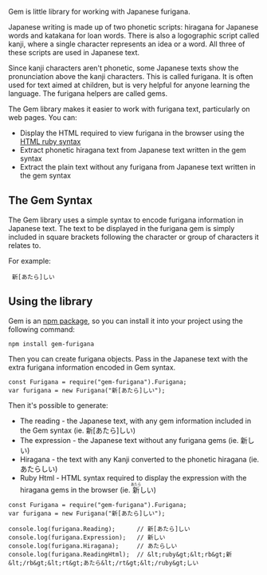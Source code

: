 ﻿Gem is little library for working with Japanese furigana.

Japanese writing is made up of two phonetic scripts: hiragana for Japanese words and katakana for loan words. There is also a logographic script called kanji, where a single character represents an idea or a word. All three of these scripts are used in Japanese text.

Since kanji characters aren't phonetic, some Japanese texts show the pronunciation above the kanji characters. This is called furigana. It is often used for text aimed at children, but is very helpful for anyone learning the language. The furigana helpers are called gems. 

The Gem library makes it easier to work with furigana text, particularly on web pages. You can:
* Display the HTML required to view furigana in the browser using the [HTML ruby syntax](http://www.w3.org/International/articles/ruby/)
* Extract phonetic hiragana text from Japanese text written in the gem syntax
* Extract the plain text without any furigana from Japanese text written in the gem syntax 

## The Gem Syntax
The Gem library uses a simple syntax to encode furigana information in Japanese text. The text to be displayed in the furigana gem is simply included in square brackets following the character or group of characters it relates to. 

For example:
```
 新[あたら]しい
 ```


## Using the library

Gem is an [npm package](https://www.npmjs.com/package/gem-furigana), so you can install it into your project using the following command:
```
npm install gem-furigana
```

Then you can create furigana objects. Pass in the Japanese text with the extra furigana information encoded in Gem syntax. 
```
const Furigana = require("gem-furigana").Furigana;
var furigana = new Furigana("新[あたら]しい");
```

Then it's possible to generate:
* The reading - the Japanese text, with any gem information included in the Gem syntax (ie. 新[あたら]しい)
* The expression - the Japanese text without any furigana gems (ie. 新しい)
* Hiragana - the text with any Kanji converted to the phonetic hiragana (ie. あたらしい)
* Ruby Html - HTML syntax required to display the expression with the hiragana gems in the browser (ie. <ruby><rb>新</rb><rt>あたら</rt></ruby>しい)

```
const Furigana = require("gem-furigana").Furigana;
var furigana = new Furigana("新[あたら]しい");

console.log(furigana.Reading);		// 新[あたら]しい
console.log(furigana.Expression);	// 新しい
console.log(furigana.Hiragana);		// あたらしい
console.log(furigana.ReadingHtml);	// &lt;ruby&gt;&lt;rb&gt;新&lt;/rb&gt;&lt;rt&gt;あたら&lt;/rt&gt;&lt;/ruby&gt;しい
```
